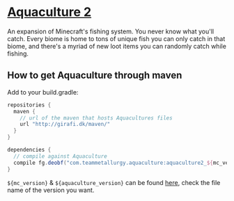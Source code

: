 # [Aquaculture 2](https://minecraft.curseforge.com/projects/aquaculture)

An expansion of Minecraft's fishing system. You never know what you'll catch. Every biome is home to tons of unique fish you can only catch in that biome, and there's a myriad of new loot items you can randomly catch while fishing.

How to get Aquaculture through maven
---
Add to your build.gradle:
```gradle
repositories {
  maven {
    // url of the maven that hosts Aquacultures files
    url "http://girafi.dk/maven/"
  }
}

dependencies {
  // compile against Aquaculture
  compile fg.deobf("com.teammetallurgy.aquaculture:aquaculture2_${mc_version}:${mc_version}-${aquaculture_version}")
}
```

`${mc_version}` & `${aquaculture_version}` can be found [here](http://girafi.dk/maven/com/teammetallurgy/aquaculture/), check the file name of the version you want.